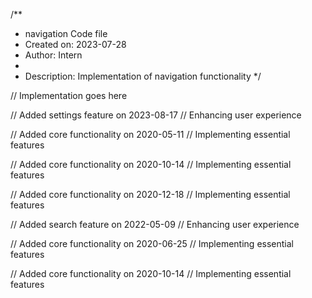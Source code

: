 /**
 * navigation Code file
 * Created on: 2023-07-28
 * Author: Intern
 *
 * Description: Implementation of navigation functionality
 */
 
// Implementation goes here


// Added settings feature on 2023-08-17
// Enhancing user experience

// Added core functionality on 2020-05-11
// Implementing essential features

// Added core functionality on 2020-10-14
// Implementing essential features

// Added core functionality on 2020-12-18
// Implementing essential features

// Added search feature on 2022-05-09
// Enhancing user experience

// Added core functionality on 2020-06-25
// Implementing essential features

// Added core functionality on 2020-10-14
// Implementing essential features
